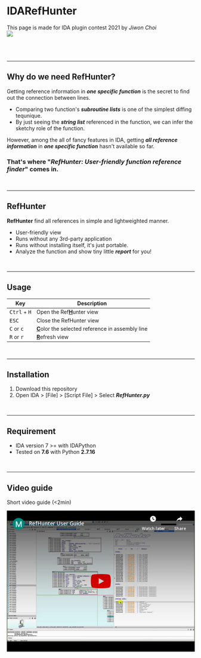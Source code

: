 # IDARefHunter
This page is made for IDA plugin contest 2021 by *Jiwon Choi*  
<img src="image/RefHunter.gif">

<br>
<br>

-----

## Why do we need RefHunter?
Getting reference information in ***one specific function*** is the secret to find out the connection between lines.  
- Comparing two function's ***subroutine lists*** is one of the simplest diffing tequnique.     
- By just seeing the ***string list*** referenced in the function, we can infer the sketchy role of the function.  

However, among the all of fancy features in IDA, getting ***all reference information*** in ***one specific function*** hasn't available so far.  

### That's where "***RefHunter**: User-friendly function reference finder*" comes in. 

<br>

-----

## RefHunter
**RefHunter** find all references in simple and lightweighted manner.  
- User-friendly view  
- Runs without any 3rd-party application
- Runs without installing itself, it's just portable.  
- Analyze the function and show tiny little ***report*** for you!  

<br>

-----

## Usage 

| Key | Description |
| -------- | ----------- |
| <kbd>Ctrl</kbd> + <kbd>H</kbd> | Open the Ref<ins>**H**</ins>unter view |
| <kbd>ESC</kbd> | Close the RefHunter view |
| <kbd>C</kbd> or <kbd>c</kbd> | <ins>**C**</ins>olor the selected reference in assembly line |
| <kbd>R</kbd> or <kbd>r</kbd> | <ins>**R**</ins>efresh view |


<br>

----
## Installation
1. Download this repository
2. Open IDA > [File] > [Script File] > Select ***RefHunter.py***


<br>

-----

## Requirement
- IDA version 7 >= with IDAPython  
- Tested on **7.6** with Python **2.7.16**

<br>

-----

## Video guide
Short video guide (<2min)

[![Everything Is AWESOME](image/RefHunter_Thumbnail.png)](https://www.youtube.com/watch?v=xpZ5KY1NqL4-Y "Everything Is AWESOME")


